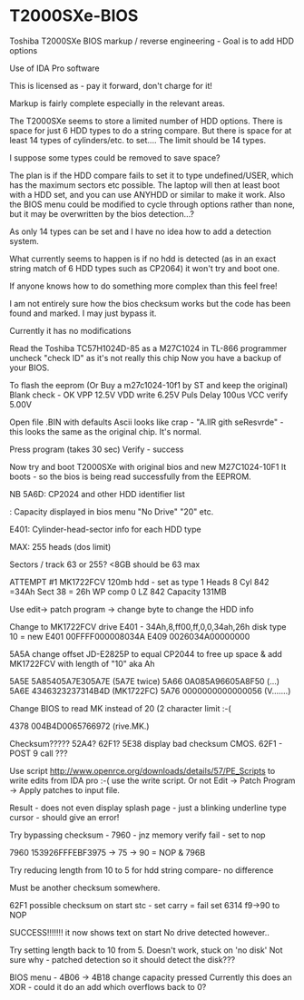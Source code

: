 # T2000SXe-BIOS
Toshiba T2000SXe BIOS markup / reverse engineering - Goal is to add HDD options

Use of IDA Pro software

This is licensed as - pay it forward, don't charge for it!

Markup is fairly complete especially in the relevant areas.

The T2000SXe seems to store a limited number of HDD options. There is space for just 6 HDD types to do a string compare. But there is space for at least 14 types of cylinders/etc. to set.... The limit should be 14 types.

I suppose some types could be removed to save space?

The plan is if the HDD compare fails to set it to type undefined/USER, which has the maximum sectors etc possible.
The laptop will then at least boot with a HDD set, and you can use ANYHDD or similar to make it work.
Also the BIOS menu could be modified to cycle through options rather than none, but it may be overwritten by the bios detection...?

As only 14 types can be set and I have no idea how to add a detection system.

What currently seems to happen is if no hdd is detected (as in an exact string match of 6 HDD types such as CP2064) it won't try and boot one.

If anyone knows how to do something more complex than this feel free!

I am not entirely sure how the bios checksum works but the code has been found and marked. I may just bypass it.

Currently it has no modifications


Read the Toshiba TC57H1024D-85 as a M27C1024 in TL-866 programmer
uncheck "check ID" as it's not really this chip
Now you have a backup of your BIOS.

To flash the eeprom
(Or Buy a m27c1024-10f1 by ST and keep the original)
Blank check - OK
VPP 12.5V
VDD write 6.25V
Puls Delay 100us
VCC verify 5.00V

Open file .BIN with defaults
Ascii looks like crap - "A.llR gith seResvrde" - this looks the same as the original chip. It's normal.

Press program (takes 30 sec)
Verify - success

Now try and boot T2000SXe with original bios and new M27C1024-10F1
It boots - so the bios is being read successfully from the EEPROM.


NB 
5A6D: CP2024 and other HDD identifier list

: Capacity displayed in bios menu "No Drive" "20" etc.

E401: Cylinder-head-sector info for each HDD type


MAX: 255 heads (dos limit)

Sectors / track 63 or 255? <8GB should be 63  max


ATTEMPT #1
MK1722FCV 120mb hdd  - set as type 1
Heads   8 
Cyl     842 =34Ah
Sect    38 = 26h
WP comp 0
LZ      842
Capacity 131MB

Use edit-> patch program -> change byte to change the HDD info

Change to MK1722FCV drive
E401 - 34Ah,8,ff00,ff,0,0,34ah,26h disk type 10 = new
E401 00FFFF000008034A
E409 0026034A00000000

5A5A change offset JD-E2825P to equal CP2044 to free up space
& add MK1722FCV with length of "10" aka Ah

5A5E 5A85405A7E305A7E (5A7E twice)
5A66 0A085A96605A8F50 (...)
5A6E 4346323237314B4D (MK1722FC)
5A76 0000000000000056 (V.......)

Change BIOS to read MK instead of 20 (2 character limit :-(

4378 004B4D0065766972 (rive.MK.)

Checksum????? 52A4? 62F1?
5E38 display bad checksum CMOS.
62F1 - POST 9 call ???




Use script http://www.openrce.org/downloads/details/57/PE_Scripts
to write edits from IDA pro :-( 
use the write script. Or not
Edit -> Patch Program -> Apply patches to input file.

Result - does not even display splash page - just a blinking underline type cursor - should give an error!

Try bypassing checksum - 7960 - jnz memory verify fail - set to nop

7960 153926FFFEBF3975 -> 75 -> 90 = NOP  & 796B

Try reducing length from 10 to 5 for hdd string compare- no difference

Must be another checksum somewhere.

62F1 possible checksum on start
stc - set carry = fail
set 6314 f9->90 to NOP

SUCCESS!!!!!!! it now shows text on start
No drive detected however..

Try setting length back to 10 from 5. 
Doesn't work, stuck on 'no disk'
Not sure why - patched detection so it should detect the disk???

BIOS menu - 4B06 -> 4B18 change capacity pressed
Currently this does an XOR - could it do an add which overflows back to 0?


